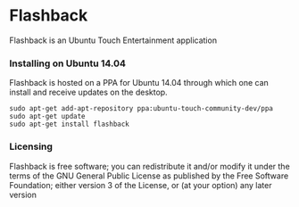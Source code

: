 Flashback
=========

Flashback is an Ubuntu Touch Entertainment application

### Installing on Ubuntu 14.04

Flashback is hosted on a PPA for Ubuntu 14.04 through which one can install and receive updates on the desktop.

```
sudo apt-get add-apt-repository ppa:ubuntu-touch-community-dev/ppa
sudo apt-get update
sudo apt-get install flashback
```

### Licensing

Flashback is free software; you can redistribute it and/or modify it under the terms of the GNU General Public License as published by the Free Software Foundation; either version 3 of the License, or (at your option) any later version


